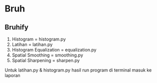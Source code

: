 # Bruh

## Bruhify

1. Histogram = histogram.py
1. Latihan = latihan.py
1. Histogram Equalization = equalization.py
1. Spatial Smoothing = smoothing.py
1. Spatial Sharpening = sharpen.py

Untuk latihan.py & histogram.py hasil run program di terminal masuk ke laporan
